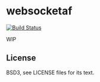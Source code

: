 # websocketaf

[![Build Status](https://travis-ci.org/inhabitedtype/websocketaf.svg?branch=master)](https://travis-ci.org/inhabitedtype/websocketaf)

WIP

## License

BSD3, see LICENSE files for its text.
